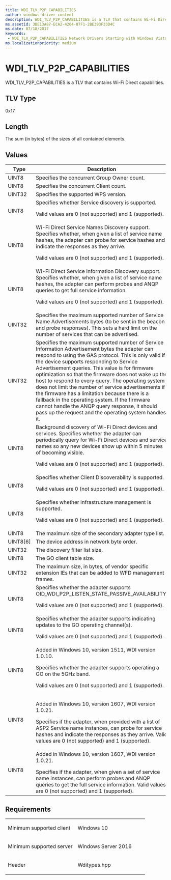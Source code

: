 ```yaml
---
title: WDI_TLV_P2P_CAPABILITIES
author: windows-driver-content
description: WDI_TLV_P2P_CAPABILITIES is a TLV that contains Wi-Fi Direct capabilities.
ms.assetid: 3BE13A87-ECA2-4204-87F1-2BE393F33D4C
ms.date: 07/18/2017
keywords:
 - WDI_TLV_P2P_CAPABILITIES Network Drivers Starting with Windows Vista
ms.localizationpriority: medium
---
```


# WDI\_TLV\_P2P\_CAPABILITIES


WDI\_TLV\_P2P\_CAPABILITIES is a TLV that contains Wi-Fi Direct capabilities.

## TLV Type


0x17

## Length


The sum (in bytes) of the sizes of all contained elements.

## Values


<table>
<colgroup>
<col width="50%" />
<col width="50%" />
</colgroup>
<thead>
<tr class="header">
<th>Type</th>
<th>Description</th>
</tr>
</thead>
<tbody>
<tr class="odd">
<td>UINT8</td>
<td>Specifies the concurrent Group Owner count.</td>
</tr>
<tr class="even">
<td>UINT8</td>
<td>Specifies the concurrent Client count.</td>
</tr>
<tr class="odd">
<td>UINT32</td>
<td>Specifies the supported WPS version.</td>
</tr>
<tr class="even">
<td>UINT8</td>
<td>Specifies whether Service discovery is supported.
<p>Valid values are 0 (not supported) and 1 (supported).</p></td>
</tr>
<tr class="odd">
<td>UINT8</td>
<td>Wi-Fi Direct Service Names Discovery support. Specifies whether, when given a list of service name hashes, the adapter can probe for service hashes and indicate the responses as they arrive.
<p>Valid values are 0 (not supported) and 1 (supported).</p></td>
</tr>
<tr class="even">
<td>UINT8</td>
<td>Wi-Fi Direct Service Information Discovery support. Specifies whether, when given a list of service name hashes, the adapter can perform probes and ANQP queries to get full service information.
<p>Valid values are 0 (not supported) and 1 (supported).</p></td>
</tr>
<tr class="odd">
<td>UINT32</td>
<td>Specifies the maximum supported number of Service Name Advertisements bytes (to be sent in the beacon and probe responses). This sets a hard limit on the number of services that can be advertised.</td>
</tr>
<tr class="even">
<td>UINT32</td>
<td>Specifies the maximum supported number of Service Information Advertisement bytes the adapter can respond to using the GAS protocol. This is only valid if the device supports responding to Service Advertisement queries. This value is for firmware optimization so that the firmware does not wake up the host to respond to every query. The operating system does not limit the number of service advertisements if the firmware has a limitation because there is a fallback in the operating system. If the firmware cannot handle the ANQP query response, it should pass up the request and the operating system handles it.</td>
</tr>
<tr class="odd">
<td>UINT8</td>
<td>Background discovery of Wi-Fi Direct devices and services. Specifies whether the adapter can periodically query for Wi-Fi Direct devices and service names so any new devices show up within 5 minutes of becoming visible.
<p>Valid values are 0 (not supported) and 1 (supported).</p></td>
</tr>
<tr class="even">
<td>UINT8</td>
<td>Specifies whether Client Discoverability is supported.
<p>Valid values are 0 (not supported) and 1 (supported).</p></td>
</tr>
<tr class="odd">
<td>UINT8</td>
<td>Specifies whether infrastructure management is supported.
<p>Valid values are 0 (not supported) and 1 (supported).</p></td>
</tr>
<tr class="even">
<td>UINT8</td>
<td>The maximum size of the secondary adapter type list.</td>
</tr>
<tr class="odd">
<td>UINT8[6]</td>
<td>The device address in network byte order.</td>
</tr>
<tr class="even">
<td>UINT32</td>
<td>The discovery filter list size.</td>
</tr>
<tr class="odd">
<td>UINT8</td>
<td>The GO client table size.</td>
</tr>
<tr class="even">
<td>UINT32</td>
<td>The maximum size, in bytes, of vendor specific extension IEs that can be added to WFD management frames.</td>
</tr>
<tr class="odd">
<td>UINT8</td>
<td>Specifies whether the adapter supports OID_WDI_P2P_LISTEN_STATE_PASSIVE_AVAILABILITY.
<p>Valid values are 0 (not supported) and 1 (supported).</p></td>
</tr>
<tr class="even">
<td>UINT8</td>
<td>Specifies whether the adapter supports indicating updates to the GO operating channel(s).
<p>Valid values are 0 (not supported) and 1 (supported).</p></td>
</tr>
<tr class="odd">
<td>UINT8</td>
<td>Added in Windows 10, version 1511, WDI version 1.0.10.
<p>Specifies whether the adapter supports operating a GO on the 5GHz band.</p>
<p>Valid values are 0 (not supported) and 1 (supported).</p></td>
</tr>
<tr class="even">
<td><p>UINT8</p></td>
<td><p>Added in Windows 10, version 1607, WDI version 1.0.21.</p>
Specifies if the adapter, when provided with a list of ASP2 Service name instances, can probe for service hashes and indicate the responses as they arrive. Valid values are 0 (not supported) and 1 (supported).</td>
</tr>
<tr class="odd">
<td><p>UINT8</p></td>
<td><p>Added in Windows 10, version 1607, WDI version 1.0.21.</p>
Specifies if the adapter, when given a set of service name instances, can perform probes and ANQP queries to get the full service information. Valid values are 0 (not supported) and 1 (supported).</td>
</tr>
</tbody>
</table>

 

Requirements
------------

<table>
<colgroup>
<col width="50%" />
<col width="50%" />
</colgroup>
<tbody>
<tr class="odd">
<td><p>Minimum supported client</p></td>
<td><p>Windows 10</p></td>
</tr>
<tr class="even">
<td><p>Minimum supported server</p></td>
<td><p>Windows Server 2016</p></td>
</tr>
<tr class="odd">
<td><p>Header</p></td>
<td>Wditypes.hpp</td>
</tr>
</tbody>
</table>

 

 




